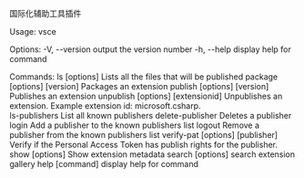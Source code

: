 国际化辅助工具插件

Usage: vsce <command>

Options:
  -V, --version                      output the version number
  -h, --help                         display help for command

Commands:
  ls [options]                       Lists all the files that will be published
  package [options] [version]        Packages an extension
  publish [options] [version]        Publishes an extension
  unpublish [options] [extensionid]  Unpublishes an extension. Example extension id: microsoft.csharp.        
  ls-publishers                      List all known publishers
  delete-publisher <publisher>       Deletes a publisher
  login <publisher>                  Add a publisher to the known publishers list
  logout <publisher>                 Remove a publisher from the known publishers list
  verify-pat [options] [publisher]   Verify if the Personal Access Token has publish rights for the publisher.
  show [options] <extensionid>       Show extension metadata
  search [options] <text>            search extension gallery
  help [command]                     display help for command